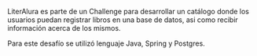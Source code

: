 LiterAlura es parte de un Challenge para desarrollar un catálogo donde los usuarios puedan registrar libros en una base de datos, asi como recibir información acerca de los mismos.

Para este desafío se utilizó lenguaje Java, Spring y Postgres.
